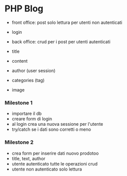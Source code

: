 PHP Blog
===

- front office: post solo lettura per utenti non autenticati
- login
- back office: crud per i post per utenti autenticati

- title
- content
- author (user session)
- categories (tag)
- image

### Milestone 1
- importare il db
- creare form di login
- al login crea una nuova sessione per l'utente
- try/catch se i dati sono corretti o meno

### Milestone 2
- crea form per inserire dati nuovo prodotoo
- title, text, author
- utente autenticato tutte le operazioni crud
- utente non autenticato solo lettura 



